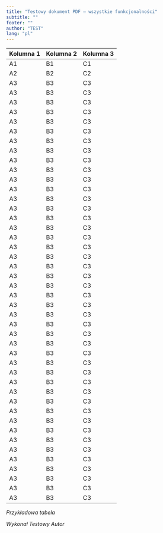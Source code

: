 ```yaml
---
title: "Testowy dokument PDF – wszystkie funkcjonalności"
subtitle: ""
footer: ""
author: "TEST"
lang: "pl"
---
```


Kolumna 1 | Kolumna 2 | Kolumna 3
--- | --- | ---
A1 | B1 | C1
A2 | B2 | C2
A3 | B3 | C3
A3 | B3 | C3
A3 | B3 | C3
A3 | B3 | C3
A3 | B3 | C3
A3 | B3 | C3
A3 | B3 | C3
A3 | B3 | C3
A3 | B3 | C3
A3 | B3 | C3
A3 | B3 | C3
A3 | B3 | C3
A3 | B3 | C3
A3 | B3 | C3
A3 | B3 | C3
A3 | B3 | C3
A3 | B3 | C3
A3 | B3 | C3
A3 | B3 | C3
A3 | B3 | C3
A3 | B3 | C3
A3 | B3 | C3
A3 | B3 | C3
A3 | B3 | C3
A3 | B3 | C3
A3 | B3 | C3
A3 | B3 | C3
A3 | B3 | C3
A3 | B3 | C3
A3 | B3 | C3
A3 | B3 | C3
A3 | B3 | C3
A3 | B3 | C3
A3 | B3 | C3
A3 | B3 | C3
A3 | B3 | C3
A3 | B3 | C3
A3 | B3 | C3
A3 | B3 | C3
A3 | B3 | C3
A3 | B3 | C3
A3 | B3 | C3
A3 | B3 | C3
A3 | B3 | C3

*Przykładowa tabela*

_Wykonał Testowy Autor_

